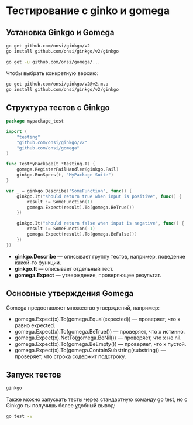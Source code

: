 # Тестирование с ginko и gomega

## Установка Ginkgo и Gomega

```bash
go get github.com/onsi/ginkgo/v2
go install github.com/onsi/ginkgo/v2/ginkgo

go get -u github.com/onsi/gomega/...
```

Чтобы выбрать конкретную версию:
```bash
go get github.com/onsi/ginkgo/v2@v2.m.p
go install github.com/onsi/ginkgo/v2/ginkgo
```
## Структура тестов с Ginkgo

```go
package mypackage_test

import (
    "testing"
    "github.com/onsi/ginkgo/v2"
    "github.com/onsi/gomega"
)

func TestMyPackage(t *testing.T) {
    gomega.RegisterFailHandler(ginkgo.Fail)
    ginkgo.RunSpecs(t, "MyPackage Suite")
}

var _ = ginkgo.Describe("SomeFunction", func() {
    ginkgo.It("should return true when input is positive", func() {
        result := SomeFunction(1)
        gomega.Expect(result).To(gomega.BeTrue())
    })

    ginkgo.It("should return false when input is negative", func() {
        result := SomeFunction(-1)
        gomega.Expect(result).To(gomega.BeFalse())
    })
})
```

- **ginkgo.Describe** — описывает группу тестов, например, поведение какой-то функции.
- **ginkgo.It** — описывает отдельный тест.
- **gomega.Expect** — утверждение, проверяющее результат.

## Основные утверждения Gomega

Gomega предоставляет множество утверждений, например:

- gomega.Expect(x).To(gomega.Equal(expected)) — проверяет, что x равно expected.
- gomega.Expect(x).To(gomega.BeTrue()) — проверяет, что x истинно.
- gomega.Expect(x).NotTo(gomega.BeNil()) — проверяет, что x не nil.
- gomega.Expect(x).To(gomega.BeEmpty()) — проверяет, что x пустой.
- gomega.Expect(x).To(gomega.ContainSubstring(substring)) — проверяет, что строка содержит подстроку.

## Запуск тестов

```bash
ginkgo
```

Также можно запускать тесты через стандартную команду go test, но с Ginkgo ты получишь более удобный вывод:
```bash
go test -v
```
